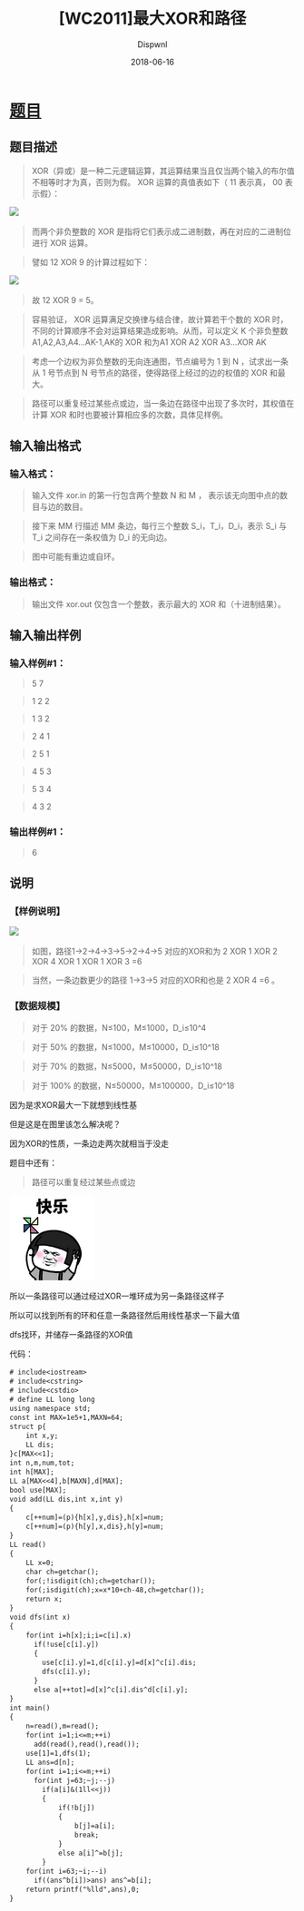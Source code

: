 ﻿---
layout:     post
title:      "[WC2011]最大XOR和路径"
date:       2018-06-16
author:     "Dispwnl"
header-img: "img/used/9711.jpg"
catalog: true
tags:
    - 搜索
    - 线性基
---
# [题目](https://www.luogu.org/problemnew/show/P4151)
## 题目描述
>XOR（异或）是一种二元逻辑运算，其运算结果当且仅当两个输入的布尔值不相等时才为真，否则为假。 XOR 运算的真值表如下（ 11 表示真， 00 表示假）：

![](https://www.z4a.net/images/2018/01/28/QQ20180128145629.png)

>而两个非负整数的 XOR 是指将它们表示成二进制数，再在对应的二进制位进行 XOR 运算。

>譬如 12 XOR 9 的计算过程如下：

![](https://www.z4a.net/images/2018/01/28/QQ20180128145728.png)

>故 12 XOR 9 = 5。

>容易验证， XOR 运算满足交换律与结合律，故计算若干个数的 XOR 时，不同的计算顺序不会对运算结果造成影响。从而，可以定义 K 个非负整数 A1,A2,A3,A4...AK-1,AK的 XOR 和为A1 XOR A2 XOR A3...XOR AK

>考虑一个边权为非负整数的无向连通图，节点编号为 1 到 N ，试求出一条从 1 号节点到 N 号节点的路径，使得路径上经过的边的权值的 XOR 和最大。

>路径可以重复经过某些点或边，当一条边在路径中出现了多次时，其权值在计算 XOR 和时也要被计算相应多的次数，具体见样例。

## 输入输出格式
### 输入格式：
>输入文件 xor.in 的第一行包含两个整数 N 和 M ， 表示该无向图中点的数目与边的数目。

>接下来 MM 行描述 MM 条边，每行三个整数 S_i，T_i，D_i，表示 S_i 与 T_i 之间存在一条权值为 D_i 的无向边。

>图中可能有重边或自环。

### 输出格式：
>输出文件 xor.out 仅包含一个整数，表示最大的 XOR 和（十进制结果）。

## 输入输出样例
### 输入样例#1： 
>5 7

>1 2 2

>1 3 2

>2 4 1

>2 5 1

>4 5 3

>5 3 4

>4 3 2

### 输出样例#1： 
>6

## 说明
### 【样例说明】


![](QQ20180128150132.png)

>如图，路径1→2→4→3→5→2→4→5 对应的XOR和为 2 XOR 1 XOR 2 XOR 4 XOR 1 XOR 1 XOR 3 =6

>当然，一条边数更少的路径 1→3→5 对应的XOR和也是 2 XOR 4 =6 。

### 【数据规模】

>对于 20% 的数据，N≤100，M≤1000，D_i≤10^4

>对于 50% 的数据，N≤1000，M≤10000，D_i≤10^18

>对于 70% 的数据，N≤5000，M≤50000，D_i≤10^18

>对于 100% 的数据，N≤50000，M≤100000，D_i≤10^18

因为是求XOR最大一下就想到线性基

但是这是在图里该怎么解决呢？

因为XOR的性质，一条边走两次就相当于没走

题目中还有：
>路径可以重复经过某些点或边

![](\img\happy.jpg)

所以一条路径可以通过经过XOR一堆环成为另一条路径这样子

所以可以找到所有的环和任意一条路径然后用线性基求一下最大值

dfs找环，并储存一条路径的XOR值

代码：
```
# include<iostream>
# include<cstring>
# include<cstdio>
# define LL long long
using namespace std;
const int MAX=1e5+1,MAXN=64;
struct p{
    int x,y;
    LL dis;
}c[MAX<<1];
int n,m,num,tot;
int h[MAX];
LL a[MAX<<4],b[MAXN],d[MAX];
bool use[MAX];
void add(LL dis,int x,int y)
{
    c[++num]=(p){h[x],y,dis},h[x]=num;
    c[++num]=(p){h[y],x,dis},h[y]=num;
}
LL read()
{
    LL x=0;
    char ch=getchar();
    for(;!isdigit(ch);ch=getchar());
    for(;isdigit(ch);x=x*10+ch-48,ch=getchar());
    return x;
}
void dfs(int x)
{
    for(int i=h[x];i;i=c[i].x)
      if(!use[c[i].y])
      {
      	use[c[i].y]=1,d[c[i].y]=d[x]^c[i].dis;
        dfs(c[i].y);
      }
      else a[++tot]=d[x]^c[i].dis^d[c[i].y];
}
int main()
{
    n=read(),m=read();
    for(int i=1;i<=m;++i)
      add(read(),read(),read());
    use[1]=1,dfs(1);
    LL ans=d[n];
    for(int i=1;i<=m;++i)
      for(int j=63;~j;--j)
        if(a[i]&(1ll<<j))
        {
        	if(!b[j])
        	{
        		b[j]=a[i];
        		break;
            }
            else a[i]^=b[j];
        }
    for(int i=63;~i;--i)
      if((ans^b[i])>ans) ans^=b[i];
    return printf("%lld",ans),0;
}
```
